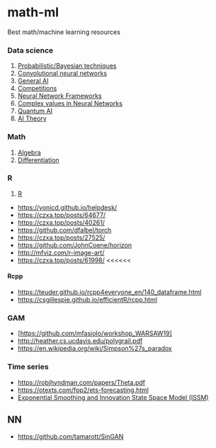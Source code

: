 # math-ml
Best math/machine learning resources


### Data science
1. [Probabilistic/Bayesian techniques](https://github.com/krzjoa/math-ml/blob/master/proba.md) 
3. [Convolutional neural networks](https://github.com/krzjoa/math-ml/blob/master/cnn.md)
4. [General AI](https://github.com/krzjoa/math-ml/blob/master/general-ai.md)
8. [Competitions](https://github.com/krzjoa/math-ml/blob/master/competitions.md)
9. [Neural Network Frameworks](https://github.com/krzjoa/math-ml/blob/master/nnsoft.md)
10. [Complex values in Neural Networks](https://github.com/krzjoa/math-ml/blob/master/cmpx.md)
11. [Quantum AI](https://github.com/krzjoa/math-ml/blob/master/quantum.md)
13. [AI Theory](https://github.com/krzjoa/math-ml/blob/master/ai.md)

### Math
1. [Algebra](https://github.com/krzjoa/math-ml/blob/master/algebra.md)
2. [Differentiation](https://github.com/krzjoa/math-ml/blob/master/diff.md)

### R
1. [R](https://github.com/krzjoa/math-ml/blob/master/R.md)
* https://yonicd.github.io/helpdesk/
* https://czxa.top/posts/64677/
* https://czxa.top/posts/40261/
* https://github.com/dfalbel/torch
* https://czxa.top/posts/27525/
* https://github.com/JohnCoene/horizon
* http://mfviz.com/r-image-art/
* https://czxa.top/posts/61998/ <<<<<<

#### Rcpp
* https://teuder.github.io/rcpp4everyone_en/140_dataframe.html
* https://csgillespie.github.io/efficientR/rcpp.html


### GAM
* [https://github.com/mfasiolo/workshop_WARSAW19]
* http://heather.cs.ucdavis.edu/polygrail.pdf
* https://en.wikipedia.org/wiki/Simpson%27s_paradox

### Time series
* https://robjhyndman.com/papers/Theta.pdf
* https://otexts.com/fpp2/ets-forecasting.html
* [Exponential Smoothing and Innovation State Space Model (ISSM)](https://gluon.mxnet.io/chapter12_time-series/issm-scratch.html)

## NN
* https://github.com/tamarott/SinGAN

